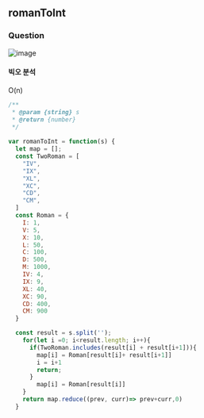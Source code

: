 
## romanToInt

### Question
![image](https://user-images.githubusercontent.com/61695175/161181656-2803046d-019b-4749-86f1-76db223b93b7.png)


#### 빅오 분석
O(n)

```javascript
/**
 * @param {string} s
 * @return {number}
 */
 
var romanToInt = function(s) {
  let map = [];
  const TwoRoman = [    
    "IV",
    "IX",
    "XL",
    "XC",
    "CD",
    "CM",
  ]
  const Roman = {
    I: 1,
    V: 5,
    X: 10,
    L: 50,
    C: 100,
    D: 500,
    M: 1000,  
    IV: 4,
    IX: 9,
    XL: 40,
    XC: 90,
    CD: 400,
    CM: 900
  }

  const result = s.split('');
    for(let i =0; i<result.length; i++){
      if(TwoRoman.includes(result[i] + result[i+1])){
        map[i] = Roman[result[i]+ result[i+1]]
        i = i+1
        return;
      }
        map[i] = Roman[result[i]]
    }
    return map.reduce((prev, curr)=> prev+curr,0)
  }

```

